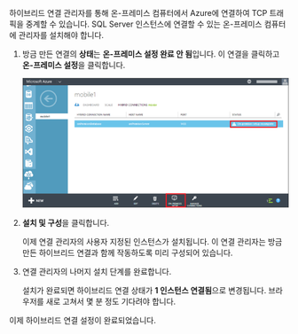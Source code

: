 
하이브리드 연결 관리자를 통해 온-프레미스 컴퓨터에서 Azure에 연결하여 TCP 트래픽을 중계할 수 있습니다. SQL Server 인스턴스에 연결할 수 있는 온-프레미스 컴퓨터에 관리자를 설치해야 합니다.

1. 방금 만든 연결의 **상태**는 **온-프레미스 설정 완료 안 됨**입니다. 이 연결을 클릭하고 **온-프레미스 설정**을 클릭합니다.

	![온-프레미스 설치](./media/hybrid-connections-install-connection-manager/5-1.png)

2. **설치 및 구성**을 클릭합니다.

	이제 연결 관리자의 사용자 지정된 인스턴스가 설치됩니다. 이 연결 관리자는 방금 만든 하이브리드 연결과 함께 작동하도록 미리 구성되어 있습니다.

3. 연결 관리자의 나머지 설치 단계를 완료합니다.

	설치가 완료되면 하이브리드 연결 상태가 **1 인스턴스 연결됨**으로 변경됩니다. 브라우저를 새로 고쳐서 몇 분 정도 기다려야 합니다.

이제 하이브리드 연결 설정이 완료되었습니다.

<!---HONumber=62-->